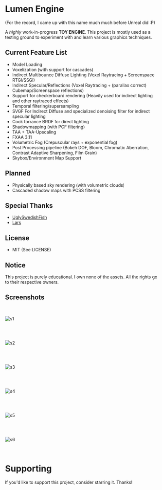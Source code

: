 # Lumen Engine

(For the record, I came up with this name much much before Unreal did :P) 

A *highly* work-in-progress **TOY ENGINE**. This project is mostly used as a testing ground to experiment with and learn various graphics techniques. 

## Current Feature List 

- Model Loading 
- Voxelization (with support for cascades)
- Indirect Multibounce Diffuse Lighting (Voxel Raytracing + Screenspace RTGI/SSGI) 
- Indirect Specular/Reflections (Voxel Raytracing + (parallax correct) Cubemap/Screenspace reflections)
- Support for checkerboard rendering (Heavily used for indirect lighting and other raytraced effects)
- Temporal filtering/supersampling 
- SVGF For Indirect Diffuse and specialized denoising filter for indirect specular lighting
- Cook torrance BRDF for direct lighting
- Shadowmapping (with PCF filtering)
- TAA + TAA-Upscaling
- FXAA 3.11 
- Volumetric Fog (Crepuscular rays + exponential fog)
- Post Processing pipeline (Bokeh DOF, Bloom, Chromatic Aberration, Contrast Adaptive Sharpening, Film Grain)
- Skybox/Environment Map Support

## Planned 
- Physically based sky rendering (with volumetric clouds)
- Cascaded shadow maps with PCSS filtering

## Special Thanks
- [UglySwedishFish](https://github.com/UglySwedishFish)
- [Lars](https://github.com/Ciwiel3/)

## License
- MIT (See LICENSE)

## Notice
This project is purely educational. I own none of the assets. All the rights go to their respective owners.

## Screenshots 

</br>

![s1](https://github.com/swr06/Lumen-Engine/blob/main/Screenshots/1.png)

</br>

</br>

![s2](https://github.com/swr06/Lumen-Engine/blob/main/Screenshots/2.jpg)

</br>

</br>

![s3](https://github.com/swr06/Lumen-Engine/blob/main/Screenshots/3.jpg)

</br>

</br>

![s4](https://github.com/swr06/Lumen-Engine/blob/main/Screenshots/4.png)

</br>

</br>

![s5](https://github.com/swr06/Lumen-Engine/blob/main/Screenshots/5.jpg)

</br>

</br>

![s6](https://github.com/swr06/Lumen-Engine/blob/main/Screenshots/6.jpg)

</br>

# Supporting

If you'd like to support this project, consider starring it. Thanks!
